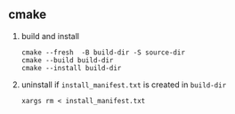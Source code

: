 cmake
---
1. build and install
    ```
    cmake --fresh  -B build-dir -S source-dir
    cmake --build build-dir
    cmake --install build-dir
    ```
2. uninstall if `install_manifest.txt` is created in `build-dir`
   ```
   xargs rm < install_manifest.txt
    ```